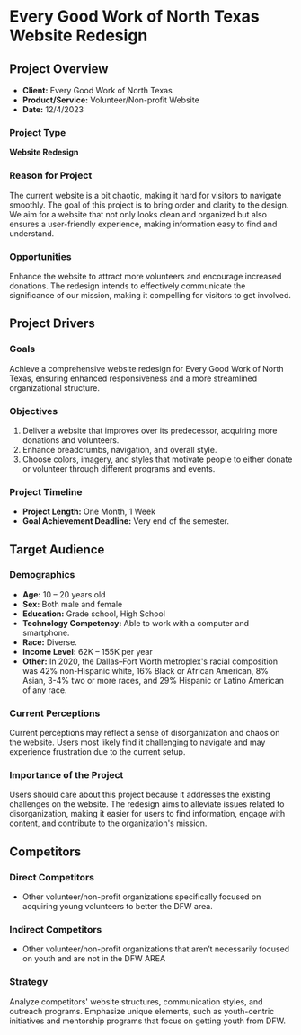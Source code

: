 # Every Good Work of North Texas Website Redesign

## Project Overview

- **Client:** Every Good Work of North Texas
- **Product/Service:** Volunteer/Non-profit Website
- **Date:** 12/4/2023

### Project Type

**Website Redesign**

### Reason for Project

The current website is a bit chaotic, making it hard for visitors to navigate smoothly. The goal of this project is to bring order and clarity to the design. We aim for a website that not only looks clean and organized but also ensures a user-friendly experience, making information easy to find and understand.

### Opportunities

Enhance the website to attract more volunteers and encourage increased donations. The redesign intends to effectively communicate the significance of our mission, making it compelling for visitors to get involved.

## Project Drivers

### Goals

Achieve a comprehensive website redesign for Every Good Work of North Texas, ensuring enhanced responsiveness and a more streamlined organizational structure.

### Objectives

1. Deliver a website that improves over its predecessor, acquiring more donations and volunteers.
2. Enhance breadcrumbs, navigation, and overall style.
3. Choose colors, imagery, and styles that motivate people to either donate or volunteer through different programs and events.

### Project Timeline

- **Project Length:** One Month, 1 Week
- **Goal Achievement Deadline:** Very end of the semester.

## Target Audience

### Demographics

- **Age:** 10 – 20 years old
- **Sex:** Both male and female
- **Education:** Grade school, High School
- **Technology Competency:** Able to work with a computer and smartphone.
- **Race:** Diverse.
- **Income Level:** 62K – 155K per year
- **Other:** In 2020, the Dallas–Fort Worth metroplex's racial composition was 42% non-Hispanic white, 16% Black or African American, 8% Asian, 3-4% two or more races, and 29% Hispanic or Latino American of any race.

### Current Perceptions

Current perceptions may reflect a sense of disorganization and chaos on the website. Users most likely find it challenging to navigate and may experience frustration due to the current setup.

### Importance of the Project

Users should care about this project because it addresses the existing challenges on the website. The redesign aims to alleviate issues related to disorganization, making it easier for users to find information, engage with content, and contribute to the organization's mission.

## Competitors

### Direct Competitors

- Other volunteer/non-profit organizations specifically focused on acquiring young volunteers to better the DFW area.

### Indirect Competitors

- Other volunteer/non-profit organizations that aren’t necessarily focused on youth and are not in the DFW AREA

### Strategy

Analyze competitors' website structures, communication styles, and outreach programs. Emphasize unique elements, such as youth-centric initiatives and mentorship programs that focus on getting youth from DFW.


